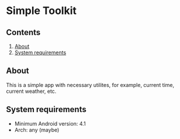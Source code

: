 # Simple Toolkit
## Contents
1. [About](#about)
2. [System requirements](#System_requirements)
## About
This is a simple app with necessary utilites, for example, current time, current weather, etc.
## System requirements
* Minimum Android version: 4.1
* Arch: any (maybe)
